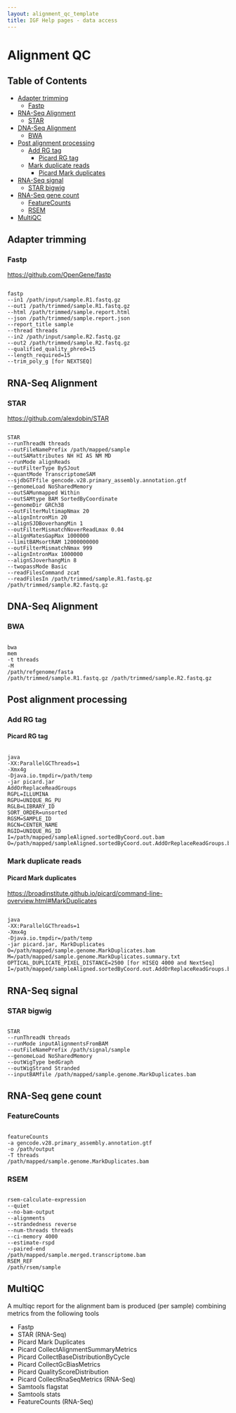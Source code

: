```yaml
---
layout: alignment_qc_template
title: IGF Help pages - data access
---
```


# Alignment QC
## Table of Contents

* [Adapter trimming](#adapter-trimming)
  * [Fastp](#fastp)
* [RNA-Seq Alignment](#rna-seq-alignment)
  * [STAR](#star)
* [DNA-Seq Alignment](#dna-seq-alignment)
  * [BWA](#bwa)
* [Post alignment processing](#post-alignment-processing)
  * [Add RG tag](#add-rg-tag)
    * [Picard RG tag](#picard-rg-tag)
  * [Mark duplicate reads](#mark-duplicate-reads)
    * [Picard Mark duplicates](#picard-mark-duplicates)
* [RNA-Seq signal](#rna-seq-signal)
  * [STAR bigwig](#star-bigwig)
* [RNA-Seq gene count](#rna-seq-gene-count)
  * [FeatureCounts](#featurecounts)
  * [RSEM](#rsem)
* [MultiQC](#multiqc)

## Adapter trimming


### Fastp

https://github.com/OpenGene/fastp

<pre><code>
fastp
--in1 /path/input/sample.R1.fastq.gz
--out1 /path/trimmed/sample.R1.fastq.gz
--html /path/trimmed/sample.report.html
--json /path/trimmed/sample.report.json
--report_title sample
--thread threads
--in2 /path/input/sample.R2.fastq.gz
--out2 /path/trimmed/sample.R2.fastq.gz
--qualified_quality_phred=15
--length_required=15
--trim_poly_g [for NEXTSEQ]
</code></pre>

## RNA-Seq Alignment

### STAR

https://github.com/alexdobin/STAR

<pre><code>
STAR
--runThreadN threads
--outFileNamePrefix /path/mapped/sample
--outSAMattributes NH HI AS NM MD
--runMode alignReads
--outFilterType BySJout
--quantMode TranscriptomeSAM
--sjdbGTFfile gencode.v28.primary_assembly.annotation.gtf
--genomeLoad NoSharedMemory
--outSAMunmapped Within
--outSAMtype BAM SortedByCoordinate
--genomeDir GRCh38
--outFilterMultimapNmax 20
--alignIntronMin 20
--alignSJDBoverhangMin 1
--outFilterMismatchNoverReadLmax 0.04
--alignMatesGapMax 1000000
--limitBAMsortRAM 12000000000
--outFilterMismatchNmax 999
--alignIntronMax 1000000
--alignSJoverhangMin 8
--twopassMode Basic
--readFilesCommand zcat
--readFilesIn /path/trimmed/sample.R1.fastq.gz /path/trimmed/sample.R2.fastq.gz
</code></pre>


## DNA-Seq Alignment

### BWA

<pre><code>
bwa
mem
-t threads 
-M
/path/refgenome/fasta
/path/trimmed/sample.R1.fastq.gz /path/trimmed/sample.R2.fastq.gz
</code></pre>
## Post alignment processing

### Add RG tag

#### Picard RG tag

<pre><code>
java
-XX:ParallelGCThreads=1
-Xmx4g
-Djava.io.tmpdir=/path/temp
-jar picard.jar
AddOrReplaceReadGroups
RGPL=ILLUMINA
RGPU=UNIQUE_RG_PU
RGLB=LIBRARY_ID
SORT_ORDER=unsorted
RGSM=SAMPLE_ID
RGCN=CENTER_NAME
RGID=UNIQUE_RG_ID
I=/path/mapped/sampleAligned.sortedByCoord.out.bam
O=/path/mapped/sampleAligned.sortedByCoord.out.AddOrReplaceReadGroups.bam
</code></pre>


### Mark duplicate reads

#### Picard Mark duplicates

https://broadinstitute.github.io/picard/command-line-overview.html#MarkDuplicates

<pre><code>
java
-XX:ParallelGCThreads=1
-Xmx4g
-Djava.io.tmpdir=/path/temp
-jar picard.jar, MarkDuplicates
O=/path/mapped/sample.genome.MarkDuplicates.bam
M=/path/mapped/sample.genome.MarkDuplicates.summary.txt
OPTICAL_DUPLICATE_PIXEL_DISTANCE=2500 [for HISEQ 4000 and NextSeq]
I=/path/mapped/sampleAligned.sortedByCoord.out.AddOrReplaceReadGroups.bam
</code></pre>



## RNA-Seq signal

### STAR bigwig

<pre><code>
STAR
--runThreadN threads
--runMode inputAlignmentsFromBAM
--outFileNamePrefix /path/signal/sample
--genomeLoad NoSharedMemory
--outWigType bedGraph
--outWigStrand Stranded
--inputBAMfile /path/mapped/sample.genome.MarkDuplicates.bam
</code></pre>

## RNA-Seq gene count

### FeatureCounts

<pre><code>
featureCounts
-a gencode.v28.primary_assembly.annotation.gtf
-o /path/output
-T threads
/path/mapped/sample.genome.MarkDuplicates.bam
</code></pre>

### RSEM

<pre><code>
rsem-calculate-expression
--quiet
--no-bam-output
--alignments
--strandedness reverse
--num-threads threads
--ci-memory 4000
--estimate-rspd
--paired-end 
/path/mapped/sample.merged.transcriptome.bam
RSEM_REF
/path/rsem/sample
</code></pre>

## MultiQC

A multiqc report for the alignment bam is produced (per sample) combining metrics from the following tools

* Fastp
* STAR (RNA-Seq)
* Picard Mark Duplicates
* Picard CollectAlignmentSummaryMetrics
* Picard CollectBaseDistributionByCycle
* Picard CollectGcBiasMetrics
* Picard QualityScoreDistribution
* Picard CollectRnaSeqMetrics (RNA-Seq)
* Samtools flagstat
* Samtools stats
* FeatureCounts (RNA-Seq)
